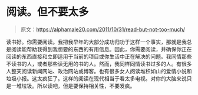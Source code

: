 # 阅读。但不要太多

> 原文：<https://alphamale20.com/2011/10/31/read-but-not-too-much/>

读书好。你需要阅读。我把我早年的大部分成功归功于这样一个事实，那就是我总是阅读能帮助我得到我想要的东西的有用信息。因此，你需要阅读，并确保你正在阅读的东西直接和立即适用于当前的项目或你生活中正在解决的问题。我同情那些不读书的人，或者那些读无用的书的人。然而，我同样同情读书过多的人。有很多人整天阅读新闻网站、政治网站或博客。也有很多女人阅读堆积如山的爱情小说和垃圾小报。这太疯狂了。这样的阅读在现代相当于看太多电视。对你的大脑来说只是一堆垃圾。所以读吧，但是要保持相关性，不要发疯。
